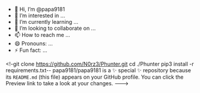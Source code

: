 - 👋 Hi, I’m @papa9181
- 👀 I’m interested in ...
- 🌱 I’m currently learning ...
- 💞️ I’m looking to collaborate on ...
- 📫 How to reach me ...
- 😄 Pronouns: ...
- ⚡ Fun fact: ...

<!-git clone https://github.com/N0rz3/Phunter.git
cd ./Phunter
pip3 install -r requirements.txt--
papa9181/papa9181 is a ✨ special ✨ repository because its `README.md` (this file) appears on your GitHub profile.
You can click the Preview link to take a look at your changes.
--->
